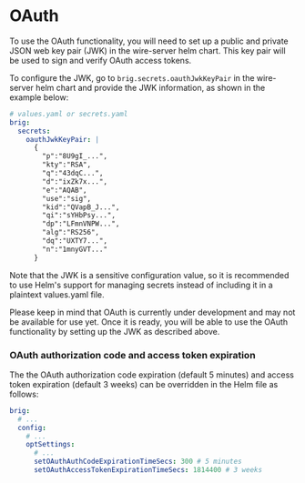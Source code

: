 # OAuth

To use the OAuth functionality, you will need to set up a public and private JSON web key pair (JWK) in the wire-server helm chart. This key pair will be used to sign and verify OAuth access tokens.

To configure the JWK, go to `brig.secrets.oauthJwkKeyPair` in the wire-server helm chart and provide the JWK information, as shown in the example below:

```yaml
# values.yaml or secrets.yaml
brig:
  secrets:
    oauthJwkKeyPair: |
      {
        "p":"8U9gI_...",
        "kty":"RSA",
        "q":"43dqC...",
        "d":"ixZk7x...",
        "e":"AQAB",
        "use":"sig",
        "kid":"QVapB_J...",
        "qi":"sYHbPsy...",
        "dp":"LFmnVNPW...",
        "alg":"RS256",
        "dq":"UXTY7...",
        "n":"1mnyGVT..."
      }
```

Note that the JWK is a sensitive configuration value, so it is recommended to use Helm's support for managing secrets instead of including it in a plaintext values.yaml file.

Please keep in mind that OAuth is currently under development and may not be available for use yet. Once it is ready, you will be able to use the OAuth functionality by setting up the JWK as described above.

### OAuth authorization code and access token expiration

The the OAuth authorization code expiration (default 5 minutes) and access token expiration (default 3 weeks) can be overridden in the Helm file as follows:

```yaml
brig:
  # ...
  config:
    # ...
    optSettings:
      # ...
      setOAuthAuthCodeExpirationTimeSecs: 300 # 5 minutes
      setOAuthAccessTokenExpirationTimeSecs: 1814400 # 3 weeks
```
